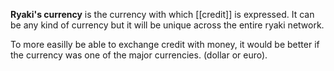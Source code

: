**Ryaki's currency** is the currency with which [[credit]] is expressed. It can be any kind of currency but it will be unique across the entire ryaki network.

To more easilly be able to exchange credit with money, it would be better if the currency was one of the major currencies. (dollar or euro).
